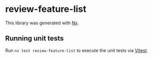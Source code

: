 # review-feature-list

This library was generated with [Nx](https://nx.dev).

## Running unit tests

Run `nx test review-feature-list` to execute the unit tests via [Vitest](https://vitest.dev/).
